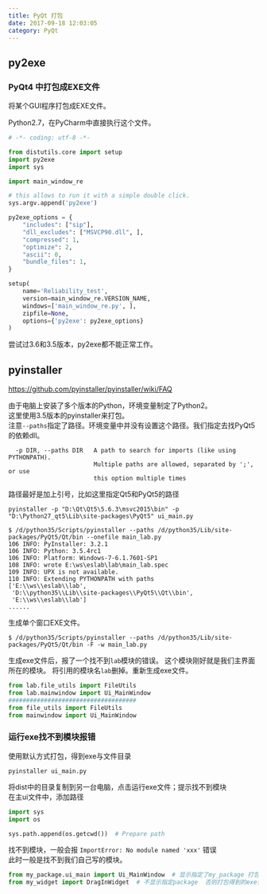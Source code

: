 ```yaml
---
title: PyQt 打包
date: 2017-09-18 12:03:05
category: PyQt
---
```


## py2exe
### PyQt4 中打包成EXE文件
将某个GUI程序打包成EXE文件。

Python2.7，在PyCharm中直接执行这个文件。

```python
# -*- coding: utf-8 -*-

from distutils.core import setup
import py2exe
import sys

import main_window_re

# this allows to run it with a simple double click.
sys.argv.append('py2exe')

py2exe_options = {
    "includes": ["sip"],
    "dll_excludes": ["MSVCP90.dll", ],
    "compressed": 1,
    "optimize": 2,
    "ascii": 0,
    "bundle_files": 1,
}

setup(
    name='Reliability_test',
    version=main_window_re.VERSION_NAME,
    windows=['main_window_re.py', ],
    zipfile=None,
    options={'py2exe': py2exe_options}
)
```

尝试过3.6和3.5版本，py2exe都不能正常工作。

## pyinstaller
https://github.com/pyinstaller/pyinstaller/wiki/FAQ

由于电脑上安装了多个版本的Python，环境变量制定了Python2。  
这里使用3.5版本的pyinstaller来打包。  
注意`--paths`指定了路径。环境变量中并没有设置这个路径。我们指定去找PyQt5的依赖dll。
```
  -p DIR, --paths DIR   A path to search for imports (like using PYTHONPATH).
                        Multiple paths are allowed, separated by ';', or use
                        this option multiple times
```

路径最好是加上引号，比如这里指定Qt5和PyQt5的路径
```
pyinstaller -p "D:\Qt\Qt5\5.6.3\msvc2015\bin" -p "D:\Python27_qt5\Lib\site-packages\PyQt5" ui_main.py
```

```
$ /d/python35/Scripts/pyinstaller --paths /d/python35/Lib/site-packages/PyQt5/Qt/bin --onefile main_lab.py
106 INFO: PyInstaller: 3.2.1
106 INFO: Python: 3.5.4rc1
106 INFO: Platform: Windows-7-6.1.7601-SP1
108 INFO: wrote E:\ws\eslab\lab\main_lab.spec
109 INFO: UPX is not available.
110 INFO: Extending PYTHONPATH with paths
['E:\\ws\\eslab\\lab',
 'D:\\python35\\Lib\\site-packages\\PyQt5\\Qt\\bin',
 'E:\\ws\\eslab\\lab']
......
```

生成单个窗口EXE文件。
```
$ /d/python35/Scripts/pyinstaller --paths /d/python35/Lib/site-packages/PyQt5/Qt/bin -F -w main_lab.py
```

生成exe文件后，报了一个找不到`lab`模块的错误。
这个模块刚好就是我们主界面所在的模块。
将引用的模块名`lab`删掉。重新生成exe文件。
```python
from lab.file_utils import FileUtils
from lab.mainwindow import Ui_MainWindow
####################################
from file_utils import FileUtils
from mainwindow import Ui_MainWindow
```

### 运行exe找不到模块报错
使用默认方式打包，得到exe与文件目录
```
pyinstaller ui_main.py
```
将dist中的目录复制到另一台电脑，点击运行exe文件；提示找不到模块  
在主ui文件中，添加路径
```python
import sys
import os

sys.path.append(os.getcwd())  # Prepare path
```

找不到模块，一般会报 `ImportError: No module named 'xxx'` 错误  
此时一般是找不到我们自己写的模块。
```python
from my_package.ui_main import Ui_MainWindow  # 显示指定了my_package 打包得到的exe会找不到这个包
from my_widget import DragInWidget  # 不显示指定package  否则打包得到的exe会找不到包而无法运行
```

